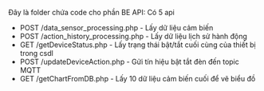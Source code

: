 Đây là folder chứa code cho phần BE
API: Có 5 api
- POST /data_sensor_processing.php - Lấy dữ liệu cảm biến
- POST /action_history_processing.php - Lấy dữ liệu lịch sử hành động
- GET /getDeviceStatus.php - Lấy trạng thái bật/tắt cuối cùng của thiết bị trong csdl
- POST /updateDeviceAction.php - Gửi tín hiệu bật tắt đèn đến topic MQTT
- GET /getChartFromDB.php - Lấy 10 dữ liệu cảm biến cuối để vẽ biểu đồ

